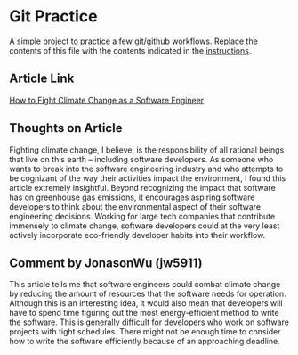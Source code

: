 # Git Practice
A simple project to practice a few git/github workflows.  Replace the contents of this file with the contents indicated in the [instructions](./instructions.md).

## Article Link

[How to Fight Climate Change as a Software Engineer](https://www.infoq.com/articles/fight-climate-change-software-engineer/)

## Thoughts on Article
Fighting climate change, I believe, is the responsibility of all rational beings that live on this earth – including software developers. As someone who wants to break into the software engineering industry and who attempts to be cognizant of the way their activities impact the environment, I found this article extremely insightful. Beyond recognizing the impact that software has on greenhouse gas emissions, it encourages aspiring software developers to think about the environmental aspect of their software engineering decisions. Working for large tech companies that contribute immensely to climate change, software developers could at the very least actively incorporate eco-friendly developer habits into their workflow.  

## Comment by JonasonWu (jw5911)
This article tells me that software engineers could combat climate change by reducing the amount of resources that the software needs for operation. Although this is an interesting idea, it would also mean that developers will have to spend time figuring out the most energy-efficient method to write the software. This is generally difficult for developers who work on software projects with tight schedules. There might not be enough time to consider how to write the software efficiently because of an approaching deadline.